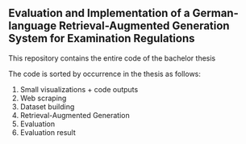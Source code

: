 ## Evaluation and Implementation of a German-language Retrieval-Augmented Generation System for Examination Regulations  

This repository contains the entire code of the bachelor thesis

The code is sorted by occurrence in the thesis as follows:
1. Small visualizations + code outputs
2. Web scraping
3. Dataset building
4. Retrieval-Augmented Generation
5. Evaluation
6. Evaluation result
